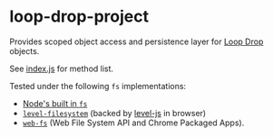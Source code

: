 loop-drop-project
===

Provides scoped object access and persistence layer for [Loop Drop](https://github.com/mmckegg/loop-drop-app) objects.

See [index.js](https://github.com/mmckegg/loop-drop-project/blob/master/index.js) for method list.

Tested under the following `fs` implementations:
  - [Node's built in `fs`](http://nodejs.org/api/fs.html)
  - [`level-filesystem`](https://github.com/mafintosh/level-filesystem) (backed by [level-js](https://github.com/maxogden/level.js) in browser)
  - [`web-fs`](https://github.com/mmckegg/web-fs) (Web File System API and Chrome Packaged Apps).